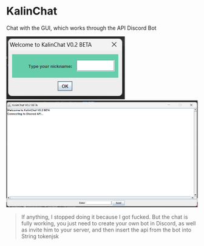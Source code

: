 # KalinChat
Chat with the GUI, which works through the API Discord Bot

![Image alt](https://github.com/llyxa05/KalinChat/blob/main/img/img1.png)
![Image alt](https://github.com/llyxa05/KalinChat/blob/main/img/img2.png)

>If anything, I stopped doing it because I got fucked. But the chat is fully working, you just need to create your own bot in Discord, as well as invite him to your server, and then insert the api from the bot into String tokenjsk
